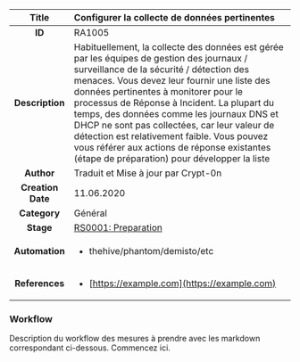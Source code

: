 | Title                       | Configurer la collecte de données pertinentes       |
|:---------------------------:|:--------------------|
| **ID**                      | RA1005            |
| **Description**             | Habituellement, la collecte des données est gérée par les équipes de gestion des journaux / surveillance de la sécurité / détection des menaces. Vous devez leur fournir une liste des données pertinentes à monitorer pour le processus de Réponse à Incident. La plupart du temps, des données comme les journaux DNS et DHCP ne sont pas collectées, car leur valeur de détection est relativement faible. Vous pouvez vous référer aux actions de réponse existantes (étape de préparation) pour développer la liste  |
| **Author**                  | Traduit et Mise à jour par Crypt-0n       |
| **Creation Date**           | 11.06.2020 |
| **Category**                | Général      |
| **Stage**                   |[RS0001: Preparation](../Response_Stages/RS0001.md)| 
| **Automation** |<ul><li>thehive/phantom/demisto/etc</li></ul>|
| **References** |<ul><li>[https://example.com](https://example.com)</li></ul>|

### Workflow

Description du workflow des mesures à prendre avec les markdown correspondant ci-dessous.
Commencez ici.

